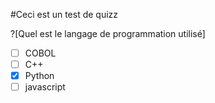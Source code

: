 #Ceci est un test de quizz

?[Quel est le langage de programmation utilisé]
-[ ] COBOL
-[ ] C++
-[x] Python
-[ ] javascript
